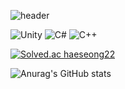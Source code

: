 ![header](https://capsule-render.vercel.app/api?type=waving&color=auto&height=300&section=header&text=JeonHaeseong&fontSize=90&animation=fadeIn&fontAlignY=38&desc=Welcome!&descAlignY=51&descAlign=62)

![Unity](https://img.shields.io/badge/unity-%23000000.svg?style=for-the-badge&logo=unity&logoColor=white)
![C#](https://img.shields.io/badge/c%23-%23239120.svg?style=for-the-badge&logo=c-sharp&logoColor=white)
![C++](https://img.shields.io/badge/c++-%2300599C.svg?style=for-the-badge&logo=c%2B%2B&logoColor=white)

[![Solved.ac
haeseong22](http://mazassumnida.wtf/api/v2/generate_badge?boj={handle})](https://solved.ac/haeseong22)

![Anurag's GitHub stats](https://github-readme-stats.vercel.app/api?username=anuraghazra&show_icons=true&theme=radical)

<!--
**JeonSeaStar/JeonSeaStar** is a ✨ _special_ ✨ repository because its `README.md` (this file) appears on your GitHub profile.

Here are some ideas to get you started:

- 🔭 I’m currently working on ...
- 🌱 I’m currently learning ...
- 👯 I’m looking to collaborate on ...
- 🤔 I’m looking for help with ...
- 💬 Ask me about ...
- 📫 How to reach me: ...
- 😄 Pronouns: ...
- ⚡ Fun fact: ...
-->
